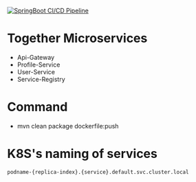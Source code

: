 [![SpringBoot CI/CD Pipeline](https://github.com/yky32/together-parent/actions/workflows/workflow.yml/badge.svg?branch=main)](https://github.com/yky32/together-parent/actions/workflows/workflow.yml)

# Together Microservices

* Api-Gateway
* Profile-Service
* User-Service
* Service-Registry

# Command
* mvn clean package dockerfile:push 

# K8S's naming of services
`podname-{replica-index}.{service}.default.svc.cluster.local`

